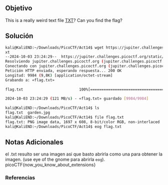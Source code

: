 ## Objetivo 
This is a really weird text file [TXT](https://jupiter.challenges.picoctf.org/static/e7e5d188621ee705ceeb0452525412ef/flag.txt)? Can you find the flag?
## Solución  
```bash
kali@KaliEND:~/Downloads/PicoCTF/Act14$ wget https://jupiter.challenges.picoctf.org/static/e7e5d188621ee705ceeb0452525412ef/flag.t  
xt  
--2024-10-03 23:24:29--  https://jupiter.challenges.picoctf.org/static/e7e5d188621ee705ceeb0452525412ef/flag.txt  
Resolviendo jupiter.challenges.picoctf.org (jupiter.challenges.picoctf.org)... 3.131.60.8  
Conectando con jupiter.challenges.picoctf.org (jupiter.challenges.picoctf.org)[3.131.60.8]:443... conectado.  
Petición HTTP enviada, esperando respuesta... 200 OK  
Longitud: 9984 (9,8K) [application/octet-stream]  
Grabando a: «flag.txt»  
  
flag.txt                         100%[========================================================>]   9,75K  --.-KB/s    en 0s         
  
2024-10-03 23:24:29 (121 MB/s) - «flag.txt» guardado [9984/9984]  
  
kali@KaliEND:~/Downloads/PicoCTF/Act14$ ls  
flag.txt  garden.jpg  
kali@KaliEND:~/Downloads/PicoCTF/Act14$ file flag.txt    
flag.txt: PNG image data, 1697 x 608, 8-bit/color RGB, non-interlaced
kali@KaliEND:~/Downloads/PicoCTF/Act14$ eog flag.txt
```
## Notas Adicionales 
el  .txt resulto ser una imagen asi que basto abrirla como una para obtener la imagen.
(use eye of the gnome para abrirla `eog`).
picoCTF{now_you_know_about_extensions}
### Referencias

